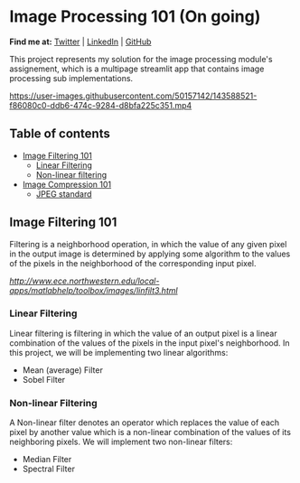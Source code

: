 # Image Processing 101 (On going)
__Find me at:__ [Twitter](https://twitter.com/nainia_ayoub) | [LinkedIn](https://www.linkedin.com/feed/) | [GitHub](https://github.com/nainiayoub)

This project represents my solution for the image processing module's assignement, which is a multipage streamlit app that contains image processing sub implementations.

https://user-images.githubusercontent.com/50157142/143588521-f86080c0-ddb6-474c-9284-d8bfa225c351.mp4


## Table of contents
* [Image Filtering 101](#image-filtering-101)
    * [Linear Filtering](#linear-filtering)
    * [Non-linear filtering](#non-linear-filtering)
* [Image Compression 101](#image-compression-101)
    * [JPEG standard](#jpeg)

## Image Filtering 101
Filtering is a neighborhood operation, in which the value of any given pixel in the output image is determined
by applying some algorithm to the values of the pixels in the neighborhood of the corresponding input pixel.

_http://www.ece.northwestern.edu/local-apps/matlabhelp/toolbox/images/linfilt3.html_

### Linear Filtering
Linear filtering is filtering in which the value of an output pixel is a linear combination 
of the values of the pixels in the input pixel's neighborhood. In this project, we will be implementing two linear algorithms:
* Mean (average) Filter
* Sobel Filter

### Non-linear Filtering
A Non-linear filter denotes an operator which replaces the value of each pixel by another
 value which is a non-linear combination of the values ​​of its neighboring pixels. We will implement two non-linear filters:
* Median Filter
* Spectral Filter


